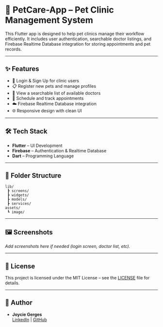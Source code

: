 # 🐾 PetCare-App – Pet Clinic Management System

This Flutter app is designed to help pet clinics manage their workflow efficiently. It includes user authentication, searchable doctor listings, and Firebase Realtime Database integration for storing appointments and pet records.

---

## ✨ Features

- 🔐 Login & Sign Up for clinic users
- 📋 Register new pets and manage profiles
- 🏥 View a searchable list of available doctors
- 📅 Schedule and track appointments
- ☁️ Firebase Realtime Database integration
- 🌐 Responsive design with clean UI

---

## 🛠️ Tech Stack

- **Flutter** – UI Development
- **Firebase** – Authentication & Realtime Database
- **Dart** – Programming Language

---

## 📂 Folder Structure

```
lib/
 ┣ screens/
 ┣ widgets/
 ┣ models/
 ┣ services/
assets/
 ┗ image/
```

---

## 🖼️ Screenshots

_Add screenshots here if needed (login screen, doctor list, etc)._

---

## 📄 License

This project is licensed under the MIT License – see the [LICENSE](LICENSE) file for details.

---

## 👤 Author

- **Joycie Gerges**  
  [LinkedIn](https://www.linkedin.com/in/joycie-gerges-b45514248/) | [GitHub](https://github.com/JoycieGerges)
